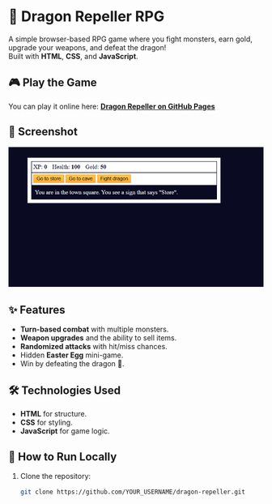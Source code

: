 # 🐉 Dragon Repeller RPG

A simple browser-based RPG game where you fight monsters, earn gold, upgrade your weapons, and defeat the dragon!  
Built with **HTML**, **CSS**, and **JavaScript**.

## 🎮 Play the Game
You can play it online here: **[Dragon Repeller on GitHub Pages](https://ajar132.github.io/dragon-repeller/)**

## 📸 Screenshot
![Gameplay Screenshot](Screenshot%202025-08-10%20033033.png)  

## ✨ Features
- **Turn-based combat** with multiple monsters.
- **Weapon upgrades** and the ability to sell items.
- **Randomized attacks** with hit/miss chances.
- Hidden **Easter Egg** mini-game.
- Win by defeating the dragon 🐲.

## 🛠️ Technologies Used
- **HTML** for structure.
- **CSS** for styling.
- **JavaScript** for game logic.

## 🚀 How to Run Locally
1. Clone the repository:
   ```bash
   git clone https://github.com/YOUR_USERNAME/dragon-repeller.git
